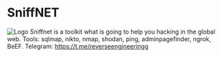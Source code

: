 # SniffNET
![Logo](https://github.com/colorblindpentester/SniffNET/blob/master/sniffnet.png)
Sniffnet is a toolkit what is going to help you hacking in the global web. Tools: sqlmap, nikto, nmap, shodan, ping,  adminpagefinder, ngrok, BeEF. Telegram: https://t.me/reverseengineeringg
